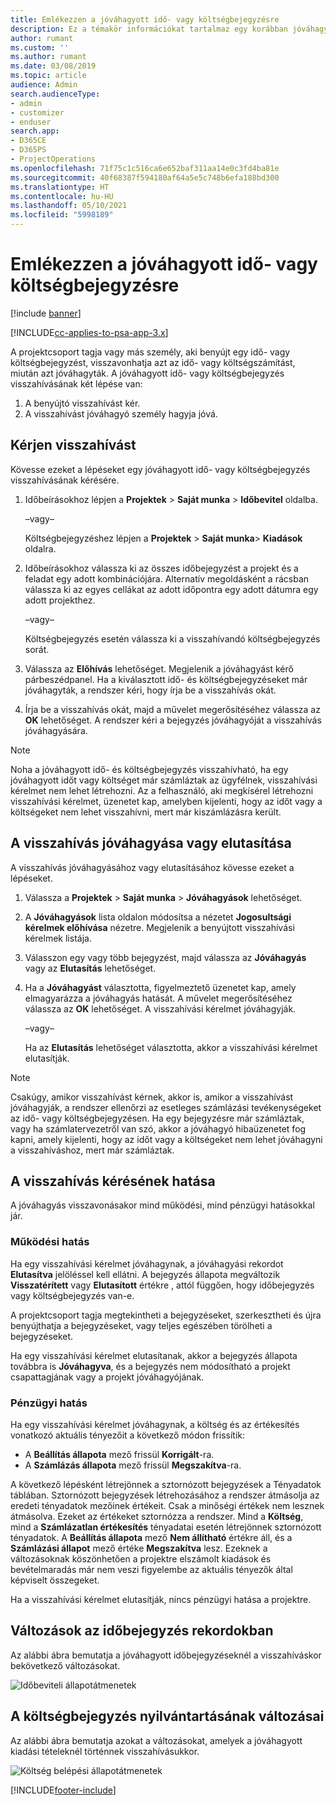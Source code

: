 ```yaml
---
title: Emlékezzen a jóváhagyott idő- vagy költségbejegyzésre
description: Ez a témakör információkat tartalmaz egy korábban jóváhagyott idő- vagy költségügylet visszahívásáról.
author: rumant
ms.custom: ''
ms.author: rumant
ms.date: 03/08/2019
ms.topic: article
audience: Admin
search.audienceType:
- admin
- customizer
- enduser
search.app:
- D365CE
- D365PS
- ProjectOperations
ms.openlocfilehash: 71f75c1c516ca6e652baf311aa14e0c3fd4ba81e
ms.sourcegitcommit: 40f68387f594180af64a5e5c748b6efa188bd300
ms.translationtype: HT
ms.contentlocale: hu-HU
ms.lasthandoff: 05/10/2021
ms.locfileid: "5998189"
---
```

# <a name="recall-approved-time-or-expense-entries"></a>Emlékezzen a jóváhagyott idő- vagy költségbejegyzésre

[!include [banner](../includes/psa-now-project-operations.md)]

[!INCLUDE[cc-applies-to-psa-app-3.x](../includes/cc-applies-to-psa-app-3x.md)]

A projektcsoport tagja vagy más személy, aki benyújt egy idő- vagy költségbejegyzést, visszavonhatja azt az idő- vagy költségszámítást, miután azt jóváhagyták. A jóváhagyott idő- vagy költségbejegyzés visszahívásának két lépése van:

1. A benyújtó visszahívást kér.
2. A visszahívást jóváhagyó személy hagyja jóvá.

## <a name="request-a-recall"></a>Kérjen visszahívást

Kövesse ezeket a lépéseket egy jóváhagyott idő- vagy költségbejegyzés visszahívásának kérésére.

1. Időbeírásokhoz lépjen a **Projektek** \> **Saját munka** \> **Időbevitel** oldalba.

    –vagy–

    Költségbejegyzéshez lépjen a **Projektek** \> **Saját munka**\> **Kiadások** oldalra.

2. Időbeírásokhoz válassza ki az összes időbejegyzést a projekt és a feladat egy adott kombinációjára. Alternatív megoldásként a rácsban válassza ki az egyes cellákat az adott időpontra egy adott dátumra egy adott projekthez.

    –vagy–

    Költségbejegyzés esetén válassza ki a visszahívandó költségbejegyzés sorát.

3. Válassza az **Előhívás** lehetőséget. Megjelenik a jóváhagyást kérő párbeszédpanel. Ha a kiválasztott idő- és költségbejegyzéseket már jóváhagyták, a rendszer kéri, hogy írja be a visszahívás okát.
4. Írja be a visszahívás okát, majd a művelet megerősítéséhez válassza az **OK** lehetőséget. A rendszer kéri a bejegyzés jóváhagyóját a visszahívás jóváhagyására.

> [!NOTE]
> Noha a jóváhagyott idő- és költségbejegyzés visszahívható, ha egy jóváhagyott időt vagy költséget már számláztak az ügyfélnek, visszahívási kérelmet nem lehet létrehozni. Az a felhasználó, aki megkísérel létrehozni visszahívási kérelmet, üzenetet kap, amelyben kijelenti, hogy az időt vagy a költségeket nem lehet visszahívni, mert már kiszámlázásra került.

## <a name="approve-or-reject-a-recall-request"></a>A visszahívás jóváhagyása vagy elutasítása

A visszahívás jóváhagyásához vagy elutasításához kövesse ezeket a lépéseket.

1. Válassza a **Projektek** \> **Saját munka** \> **Jóváhagyások** lehetőséget.
2. A **Jóváhagyások** lista oldalon módosítsa a nézetet **Jogosultsági kérelmek előhívása** nézetre. Megjelenik a benyújtott visszahívási kérelmek listája.
3. Válasszon egy vagy több bejegyzést, majd válassza az **Jóváhagyás** vagy az **Elutasítás** lehetőséget.
4. Ha a **Jóváhagyást** választotta, figyelmeztető üzenetet kap, amely elmagyarázza a jóváhagyás hatását. A művelet megerősítéséhez válassza az **OK** lehetőséget. A visszahívási kérelmet jóváhagyják.

    –vagy–

    Ha az **Elutasítás** lehetőséget választotta, akkor a visszahívási kérelmet elutasítják.

> [!NOTE]
> Csakúgy, amikor visszahívást kérnek, akkor is, amikor a visszahívást jóváhagyják, a rendszer ellenőrzi az esetleges számlázási tevékenységeket az idő- vagy költségbejegyzésen. Ha egy bejegyzésre már számláztak, vagy ha számlatervezetről van szó, akkor a jóváhagyó hibaüzenetet fog kapni, amely kijelenti, hogy az időt vagy a költségeket nem lehet jóváhagyni a visszahíváshoz, mert már számláztak.

## <a name="impact-of-a-recall-request"></a>A visszahívás kérésének hatása

A jóváhagyás visszavonásakor mind működési, mind pénzügyi hatásokkal jár.

### <a name="operational-impact"></a>Működési hatás

Ha egy visszahívási kérelmet jóváhagynak, a jóváhagyási rekordot **Elutasítva** jelöléssel kell ellátni. A bejegyzés állapota megváltozik **Visszatérített** vagy **Elutasított** értékre , attól függően, hogy időbejegyzés vagy költségbejegyzés van-e.

A projektcsoport tagja megtekintheti a bejegyzéseket, szerkesztheti és újra benyújthatja a bejegyzéseket, vagy teljes egészében törölheti a bejegyzéseket.

Ha egy visszahívási kérelmet elutasítanak, akkor a bejegyzés állapota továbbra is **Jóváhagyva**, és a bejegyzés nem módosítható a projekt csapattagjának vagy a projekt jóváhagyójának.

### <a name="financial-impact"></a>Pénzügyi hatás

Ha egy visszahívási kérelmet jóváhagynak, a költség és az értékesítés vonatkozó aktuális tényezőit a következő módon frissítik:

- A **Beállítás állapota** mező frissül **Korrigált**-ra.
- A **Számlázás állapota** mező frissül **Megszakítva**-ra.

A következő lépésként létrejönnek a sztornózott bejegyzések a Tényadatok táblában. Sztornózott bejegyzések létrehozásához a rendszer átmásolja az eredeti tényadatok mezőinek értékeit. Csak a minőségi értékek nem lesznek átmásolva. Ezeket az értékeket sztornózza a rendszer. Mind a **Költség**, mind a **Számlázatlan értékesítés** tényadatai esetén létrejönnek sztornózott tényadatok. A **Beállítás állapota** mező **Nem állítható** értékre áll, és a **Számlázási állapot** mező értéke **Megszakítva** lesz. Ezeknek a változásoknak köszönhetően a projektre elszámolt kiadások és bevételmaradás már nem veszi figyelembe az aktuális tényezők által képviselt összegeket.

Ha a visszahívási kérelmet elutasítják, nincs pénzügyi hatása a projektre.

## <a name="changes-to-time-entry-records"></a>Változások az időbejegyzés rekordokban

Az alábbi ábra bemutatja a jóváhagyott időbejegyzéseknél a visszahíváskor bekövetkező változásokat.

![Időbeviteli állapotátmenetek](media/TimeEntryStateTransitions.png)

## <a name="changes-to-expense-entry-records"></a>A költségbejegyzés nyilvántartásának változásai

Az alábbi ábra bemutatja azokat a változásokat, amelyek a jóváhagyott kiadási tételeknél történnek visszahívásukkor.

![Költség belépési állapotátmenetek](media/ExpenseEntryStateTransitions.png)


[!INCLUDE[footer-include](../includes/footer-banner.md)]
